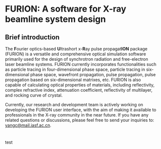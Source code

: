 # FURION: A software for X-ray beamline system design

## Brief introduction 
The **F**ourier optics-based **U**ltrashort x-**R**ay pulse propagat**ION** package (FURION) is a versatile and comprehensive optical simulation software primarily used for the design of synchrotron radiation and free-electron laser beamline systems. FURION currently incorporates functionalities such as particle tracing in four-dimensional phase space, particle tracing in six-dimensional phase space, wavefront propagation, pulse propagation, pulse propagation based on six-dimensional matrixes, etc. FURION is also capable of calculating optical properties of materials, including reflectivity, complex refractive index, attenuation coefficient, reflectivity of multilayer, and rocking curve of crystal.

Currently, our research and development team is actively working on developing the FURION user interface, with the aim of making it available to professionals in the X-ray community in the near future. If you have any related questions or discussions, please feel free to send your inquiries to:  yangc@mail.iasf.ac.cn.

# 
test
